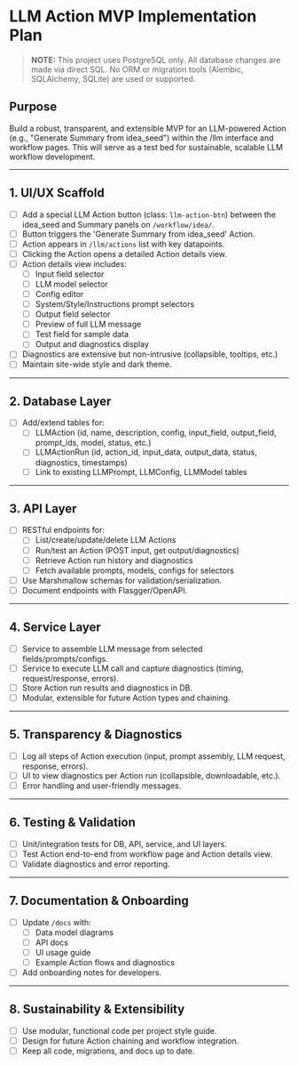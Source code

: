 # LLM Action MVP Implementation Plan

> **NOTE:** This project uses PostgreSQL only. All database changes are made via direct SQL. No ORM or migration tools (Alembic, SQLAlchemy, SQLite) are used or supported.

## Purpose
Build a robust, transparent, and extensible MVP for an LLM-powered Action (e.g., "Generate Summary from idea_seed") within the /llm interface and workflow pages. This will serve as a test bed for sustainable, scalable LLM workflow development.

---

## 1. UI/UX Scaffold
- [ ] Add a special LLM Action button (class: `llm-action-btn`) between the idea_seed and Summary panels on `/workflow/idea/`.
- [ ] Button triggers the 'Generate Summary from idea_seed' Action.
- [ ] Action appears in `/llm/actions` list with key datapoints.
- [ ] Clicking the Action opens a detailed Action details view.
- [ ] Action details view includes:
    - [ ] Input field selector
    - [ ] LLM model selector
    - [ ] Config editor
    - [ ] System/Style/Instructions prompt selectors
    - [ ] Output field selector
    - [ ] Preview of full LLM message
    - [ ] Test field for sample data
    - [ ] Output and diagnostics display
- [ ] Diagnostics are extensive but non-intrusive (collapsible, tooltips, etc.)
- [ ] Maintain site-wide style and dark theme.

---

## 2. Database Layer
- [ ] Add/extend tables for:
    - [ ] LLMAction (id, name, description, config, input_field, output_field, prompt_ids, model, status, etc.)
    - [ ] LLMActionRun (id, action_id, input_data, output_data, status, diagnostics, timestamps)
    - [ ] Link to existing LLMPrompt, LLMConfig, LLMModel tables

---

## 3. API Layer
- [ ] RESTful endpoints for:
    - [ ] List/create/update/delete LLM Actions
    - [ ] Run/test an Action (POST input, get output/diagnostics)
    - [ ] Retrieve Action run history and diagnostics
    - [ ] Fetch available prompts, models, configs for selectors
- [ ] Use Marshmallow schemas for validation/serialization.
- [ ] Document endpoints with Flasgger/OpenAPI.

---

## 4. Service Layer
- [ ] Service to assemble LLM message from selected fields/prompts/configs.
- [ ] Service to execute LLM call and capture diagnostics (timing, request/response, errors).
- [ ] Store Action run results and diagnostics in DB.
- [ ] Modular, extensible for future Action types and chaining.

---

## 5. Transparency & Diagnostics
- [ ] Log all steps of Action execution (input, prompt assembly, LLM request, response, errors).
- [ ] UI to view diagnostics per Action run (collapsible, downloadable, etc.).
- [ ] Error handling and user-friendly messages.

---

## 6. Testing & Validation
- [ ] Unit/integration tests for DB, API, service, and UI layers.
- [ ] Test Action end-to-end from workflow page and Action details view.
- [ ] Validate diagnostics and error reporting.

---

## 7. Documentation & Onboarding
- [ ] Update `/docs` with:
    - [ ] Data model diagrams
    - [ ] API docs
    - [ ] UI usage guide
    - [ ] Example Action flows and diagnostics
- [ ] Add onboarding notes for developers.

---

## 8. Sustainability & Extensibility
- [ ] Use modular, functional code per project style guide.
- [ ] Design for future Action chaining and workflow integration.
- [ ] Keep all code, migrations, and docs up to date. 